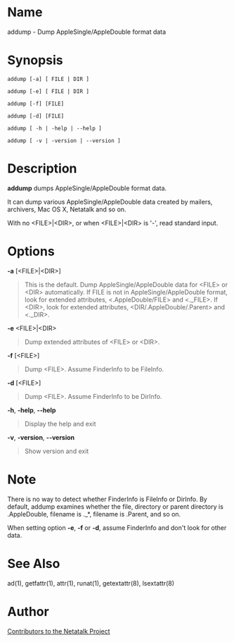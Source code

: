 # Name

addump - Dump AppleSingle/AppleDouble format data

# Synopsis

`addump [-a] [ FILE | DIR ]`

`addump [-e] [ FILE | DIR ]`

`addump [-f] [FILE]`

`addump [-d] [FILE]`

`addump [ -h | -help | --help ]`

`addump [ -v | -version | --version ]`

# Description

**addump** dumps AppleSingle/AppleDouble format data.

It can dump various AppleSingle/AppleDouble data created by mailers,
archivers, Mac OS X, Netatalk and so on.

With no <FILE\>|<DIR\>, or when <FILE\>|<DIR\> is '-', read standard
input.

# Options

**-a** \[<FILE\>|<DIR\>\]

> This is the default. Dump AppleSingle/AppleDouble data for <FILE\> or
<DIR\> automatically. If FILE is not in AppleSingle/AppleDouble format,
look for extended attributes, <.AppleDouble/FILE\> and <.\_FILE\>. If
<DIR\>, look for extended attributes, <DIR/.AppleDouble/.Parent\> and
<.\_DIR\>.

**-e** <FILE\>|<DIR\>

> Dump extended attributes of <FILE\> or <DIR\>.

**-f** \[<FILE\>\]

> Dump <FILE\>. Assume FinderInfo to be FileInfo.

**-d** \[<FILE\>\]

> Dump <FILE\>. Assume FinderInfo to be DirInfo.

**-h**, **-help**, **--help**

> Display the help and exit

**-v**, **-version**, **--version**

> Show version and exit

# Note

There is no way to detect whether FinderInfo is FileInfo or DirInfo. By
default, addump examines whether the file, directory or parent directory
is .AppleDouble, filename is .\_\*, filename is .Parent, and so on.

When setting option **-e**, **-f** or **-d**, assume FinderInfo and don't look for
other data.

# See Also

ad(1), getfattr(1), attr(1), runat(1), getextattr(8),
lsextattr(8)

# Author

[Contributors to the Netatalk Project](https://netatalk.io/contributors)
